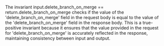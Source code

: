 The invariant input.delete_branch_on_merge == return.delete_branch_on_merge checks if the value of the 'delete_branch_on_merge' field in the request body is equal to the value of the 'delete_branch_on_merge' field in the response body. This is a true-positive invariant because it ensures that the value provided in the request for 'delete_branch_on_merge' is accurately reflected in the response, maintaining consistency between input and output.
